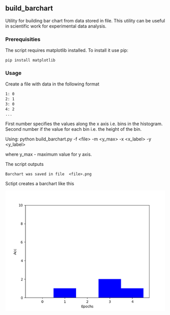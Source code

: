 ## build_barchart
Utility for building bar chart from data stored in file. This utility can be useful in scientific work for experimental data analysis.

### Prerequisities
The script requires matplotlib installed. To install it use pip:

```
pip install matplotlib
```

### Usage
Create a file with data in the following format
```
1: 0
2: 1
3: 0
4: 2
...
```
First number specifies the values along the x axis i.e. bins in the histogram. Second number if the value for each bin i.e. the height of the bin.

Using: python build_barchart.py -f \<file> -m \<y_max> -x \<x_label> -y \<y_label>

where y_max - maximum value for y axis.

The script outputs
```
Barchart was saved in file  <file>.png
```
Sctipt creates a barchart like this

![](_readme/images/barchart.png)

